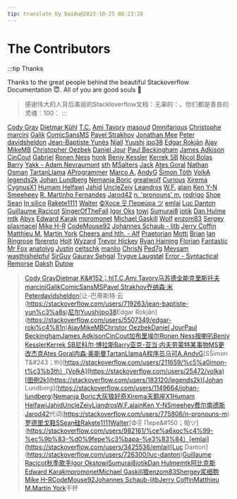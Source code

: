 ```yaml
---
tip: translate by baidu@2023-10-25 08:23:20
---
```

# The Contributors

:::tip Thanks

Thanks to the great people behind the beautiful Stackoverflow Documentation :innocent:. All of you are good souls :100:

> 感谢伟大的人背后美丽的Stackloverflow文档：无辜的：。你们都是善良的灵魂：100：
:::


[Cody Gray](https://stackoverflow.com/users/366904/cody-gray) [Dietmar K&#252;hl](https://stackoverflow.com/users/1120273/dietmar-k%c3%bchl) [T.C.](https://stackoverflow.com/users/2756719/t-c) [Ami Tavory](https://stackoverflow.com/users/3510736/ami-tavory) [masoud](https://stackoverflow.com/users/952747/masoud) [Omnifarious](https://stackoverflow.com/users/167958/omnifarious) [Christophe](https://stackoverflow.com/users/3723423/christophe) [marcinj](https://stackoverflow.com/users/471160/marcinj) [Galik](https://stackoverflow.com/users/3807729/galik) [ComicSansMS](https://stackoverflow.com/users/577603/comicsansms) [Pavel Strakhov](https://stackoverflow.com/users/344347/pavel-strakhov) [Jonathan Mee](https://stackoverflow.com/users/2642059/jonathan-mee) [Peter](https://stackoverflow.com/users/4706785/peter) [davidsheldon](https://stackoverflow.com/users/30773/davidsheldon) [Jean-Baptiste Yun&#232;s](https://stackoverflow.com/users/719263/jean-baptiste-yun%c3%a8s) [Niall](https://stackoverflow.com/users/3747990/niall) [Yuushi](https://stackoverflow.com/users/1085573/yuushi) [jpo38](https://stackoverflow.com/users/3336423/jpo38) [Edgar Rokjān](https://stackoverflow.com/users/5507349/edgar-rokj%c4%81n) [Ajay](https://stackoverflow.com/users/264325/ajay) [MikeMB](https://stackoverflow.com/users/2881849/mikemb) [Christopher Oezbek](https://stackoverflow.com/users/278842/christopher-oezbek) [Daniel Jour](https://stackoverflow.com/users/1116364/daniel-jour) [Paul Beckingham](https://stackoverflow.com/users/14356/paul-beckingham) [James Adkison](https://stackoverflow.com/users/4505712/james-adkison) [CinCout](https://stackoverflow.com/users/2912665/cincout) [Gabriel](https://stackoverflow.com/users/293195/gabriel) [Ronen Ness](https://stackoverflow.com/users/1134649/ronen-ness) [honk](https://stackoverflow.com/users/2675154/honk) [Benjy Kessler](https://stackoverflow.com/users/919578/benjy-kessler) [Kerrek SB](https://stackoverflow.com/users/596781/kerrek-sb) [Nicol Bolas](https://stackoverflow.com/users/734069/nicol-bolas) [Barry](https://stackoverflow.com/users/2069064/barry) [Yakk - Adam Nevraumont](https://stackoverflow.com/users/1774667/yakk-adam-nevraumont) [sth](https://stackoverflow.com/users/56338/sth) [MSalters](https://stackoverflow.com/users/15416/msalters) [Jack](https://stackoverflow.com/users/121747/jack) [Ates Goral](https://stackoverflow.com/users/23501/ates-goral) [Nathan Osman](https://stackoverflow.com/users/193619/nathan-osman) [TartanLlama](https://stackoverflow.com/users/496161/tartanllama) [AProgrammer](https://stackoverflow.com/users/136208/aprogrammer) [Marco A.](https://stackoverflow.com/users/1938163/marco-a) [AndyG](https://stackoverflow.com/users/27678/andyg) [Šimon T&#243;th](https://stackoverflow.com/users/211659/%c5%a0imon-t%c3%b3th) [VolkA](https://stackoverflow.com/users/25472/volka) [legends2k](https://stackoverflow.com/users/183120/legends2k) [Johan Lundberg](https://stackoverflow.com/users/1149664/johan-lundberg) [Nemanja Boric](https://stackoverflow.com/users/133707/nemanja-boric) [greatwolf](https://stackoverflow.com/users/234175/greatwolf) [Curious](https://stackoverflow.com/users/5501675/curious) [Xirema](https://stackoverflow.com/users/5241642/xirema) [CygnusX1](https://stackoverflow.com/users/635654/cygnusx1) [Humam Helfawi](https://stackoverflow.com/users/4523099/humam-helfawi) [Jahid](https://stackoverflow.com/users/3744681/jahid) [UncleZeiv](https://stackoverflow.com/users/60531/unclezeiv) [Leandros](https://stackoverflow.com/users/1070117/leandros) [W.F.](https://stackoverflow.com/users/4324224/w-f) [alain](https://stackoverflow.com/users/3435400/alain) [Ken Y-N](https://stackoverflow.com/users/1270789/ken-y-n) [Smeeheey](https://stackoverflow.com/users/6255513/smeeheey) [R. Martinho Fernandes](https://stackoverflow.com/users/46642/r-martinho-fernandes) [Jarod42](https://stackoverflow.com/users/2684539/jarod42) [n. &#39;pronouns&#39; m.](https://stackoverflow.com/users/775806/n-pronouns-m) [rodrigo](https://stackoverflow.com/users/865874/rodrigo) [Shoe](https://stackoverflow.com/users/493122/shoe) [Sean](https://stackoverflow.com/users/26095/sean) [In silico](https://stackoverflow.com/users/308661/in-silico) [Rakete1111](https://stackoverflow.com/users/3980929/rakete1111) [Walter](https://stackoverflow.com/users/1023390/walter) [ΦXocę 웃 Пepe&#250;pa ツ](https://stackoverflow.com/users/982161/%ce%a6xoc%c4%99-%ec%9b%83-%d0%9fepe%c3%bapa-%e3%83%84) [emlai](https://stackoverflow.com/users/3425536/emlai) [Luc Danton](https://stackoverflow.com/users/726300/luc-danton) [Guillaume Racicot](https://stackoverflow.com/users/2104697/guillaume-racicot) [SingerOfTheFall](https://stackoverflow.com/users/1490355/singerofthefall) [Igor Oks](https://stackoverflow.com/users/44673/igor-oks) [towi](https://stackoverflow.com/users/472245/towi) [Sumurai8](https://stackoverflow.com/users/2209007/sumurai8) [jotik](https://stackoverflow.com/users/3919155/jotik) [Dan Hulme](https://stackoverflow.com/users/967945/dan-hulme) [mtk](https://stackoverflow.com/users/1135954/mtk) [Abyx](https://stackoverflow.com/users/343443/abyx) [Edward Karak](https://stackoverflow.com/users/2469027/edward-karak) [mpromonet](https://stackoverflow.com/users/3102264/mpromonet) [Michael Gaskill](https://stackoverflow.com/users/2577852/michael-gaskill) [Wolf](https://stackoverflow.com/users/2932052/wolf) [enzom83](https://stackoverflow.com/users/364056/enzom83) [Sergey](https://stackoverflow.com/users/1690777/sergey) [plasmacel](https://stackoverflow.com/users/2430597/plasmacel) [Mike H-R](https://stackoverflow.com/users/966097/mike-h-r) [CodeMouse92](https://stackoverflow.com/users/472647/codemouse92) [Johannes Schaub - litb](https://stackoverflow.com/users/34509/johannes-schaub-litb) [Jerry Coffin](https://stackoverflow.com/users/179910/jerry-coffin) [Matthieu M.](https://stackoverflow.com/users/147192/matthieu-m) [Martin York](https://stackoverflow.com/users/14065/martin-york) [Cheers and hth. - Alf](https://stackoverflow.com/users/464581/cheers-and-hth-alf) [Praetorian](https://stackoverflow.com/users/241631/praetorian) [Motti](https://stackoverflow.com/users/3848/motti) [Brian](https://stackoverflow.com/users/481267/brian) [Ian Ringrose](https://stackoverflow.com/users/57159/ian-ringrose) [fbrereto](https://stackoverflow.com/users/153535/fbrereto) [Holt](https://stackoverflow.com/users/2666289/holt) [Wyzard](https://stackoverflow.com/users/226975/wyzard) [Trevor Hickey](https://stackoverflow.com/users/908939/trevor-hickey) [Ryan Haining](https://stackoverflow.com/users/1013719/ryan-haining) [Florian](https://stackoverflow.com/users/4763489/florian) [Fantastic Mr Fox](https://stackoverflow.com/users/1294207/fantastic-mr-fox) [anatolyg](https://stackoverflow.com/users/509868/anatolyg) [Justin](https://stackoverflow.com/users/1896169/justin) [celtschk](https://stackoverflow.com/users/1032073/celtschk) [manlio](https://stackoverflow.com/users/3235496/manlio) [ChrisN](https://stackoverflow.com/users/3853/chrisn) [Ped7g](https://stackoverflow.com/users/4271923/ped7g) [Meysam](https://stackoverflow.com/users/69537/meysam) [wasthishelpful](https://stackoverflow.com/users/6612932/wasthishelpful) [SirGuy](https://stackoverflow.com/users/1277769/sirguy) [Gaurav Sehgal](https://stackoverflow.com/users/3475381/gaurav-sehgal) [Trygve Laugst&#248;l](https://stackoverflow.com/users/245614/trygve-laugst%c3%b8l) [Error - Syntactical Remorse](https://stackoverflow.com/users/8150685/error-syntactical-remorse) [Daksh](https://stackoverflow.com/users/5662469/daksh) [Dutow](https://stackoverflow.com/users/73657/dutow) 
> [Cody Gray](https://stackoverflow.com/users/366904/cody-gray)[Dietmar K&#152；hl](https://stackoverflow.com/users/1120273/dietmar-k%c3%bchl)[T.C.](https://stackoverflow.com/users/2756719/t-c)[Ami Tavory](https://stackoverflow.com/users/3510736/ami-tavory)[马苏德](https://stackoverflow.com/users/952747/masoud)[全能](https://stackoverflow.com/users/167958/omnifarious)[克里斯托夫](https://stackoverflow.com/users/3723423/christophe)[marcinj](https://stackoverflow.com/users/471160/marcinj)[Galik](https://stackoverflow.com/users/3807729/galik)[ComicSansMS](https://stackoverflow.com/users/577603/comicsansms)[Pavel Strakhov](https://stackoverflow.com/users/344347/pavel-strakhov)[乔纳森·米](https://stackoverflow.com/users/2642059/jonathan-mee)[Peter](https://stackoverflow.com/users/4706785/peter)[davidsheldon](https://stackoverflow.com/users/30773/davidsheldon)[让-巴蒂斯特·云(https://stackoverflow.com/users/719263/jean-baptiste-yun%c3%a8s)[尼尔](https://stackoverflow.com/users/3747990/niall)[Yuushi](https://stackoverflow.com/users/1085573/yuushi)[jpo38](https://stackoverflow.com/users/3336423/jpo38)Edgar Rokjān](https://stackoverflow.com/users/5507349/edgar-rokj%c4%81n)[Ajay](https://stackoverflow.com/users/264325/ajay)[MikeMB](https://stackoverflow.com/users/2881849/mikemb)[Christor Oezbek](https://stackoverflow.com/users/278842/christopher-oezbek)[Daniel Jour](https://stackoverflow.com/users/1116364/daniel-jour)[Paul Beckingham](https://stackoverflow.com/users/14356/paul-beckingham)[James Adkison](https://stackoverflow.com/users/4505712/james-adkison)[CinCout](https://stackoverflow.com/users/2912665/cincout)[加布里埃尔](https://stackoverflow.com/users/293195/gabriel)[Ronen Ness](https://stackoverflow.com/users/1134649/ronen-ness)[按喇叭](https://stackoverflow.com/users/2675154/honk)[Benjy Kessler](https://stackoverflow.com/users/919578/benjy-kessler)[Kerrek SB](https://stackoverflow.com/users/596781/kerrek-sb)[尼科尔·博拉斯](https://stackoverflow.com/users/734069/nicol-bolas)[Barry](https://stackoverflow.com/users/2069064/barry)[亚克-亚当·内夫劳蒙特](https://stackoverflow.com/users/1774667/yakk-adam-nevraumont)[某事物](https://stackoverflow.com/users/56338/sth)[MS更改](https://stackoverflow.com/users/15416/msalters)[杰克](https://stackoverflow.com/users/121747/jack)[Ates Goral](https://stackoverflow.com/users/23501/ates-goral)[内森·奥斯曼](https://stackoverflow.com/users/193619/nathan-osman)[TartanLlama](https://stackoverflow.com/users/496161/tartanllama)[A程序员](https://stackoverflow.com/users/136208/aprogrammer)[马可A.](https://stackoverflow.com/users/1938163/marco-a)[AndyG](https://stackoverflow.com/users/27678/andyg)[SŠimon T&#243；th](https://stackoverflow.com/users/211659/%c5%a0imon-t%c3%b3th）[VolkA](https://stackoverflow.com/users/25472/volka)[图例2k](https://stackoverflow.com/users/183120/legends2k)[Johan Lundberg](https://stackoverflow.com/users/1149664/johan-lundberg)[Nemanja Boric](https://stackoverflow.com/users/133707/nemanja-boric)[大灰狼](https://stackoverflow.com/users/234175/greatwolf)[好奇](https://stackoverflow.com/users/5501675/curious)[Xirema](https://stackoverflow.com/users/5241642/xirema)[天鹅座X1](https://stackoverflow.com/users/635654/cygnusx1)[Humam Helfawi](https://stackoverflow.com/users/4523099/humam-helfawi)[Jahid](https://stackoverflow.com/users/3744681/jahid)[UncleZeiv](https://stackoverflow.com/users/60531/unclezeiv)[Liandros](https://stackoverflow.com/users/1070117/leandros)[W.F.](https://stackoverflow.com/users/4324224/w-f)[alain](https://stackoverflow.com/users/3435400/alain)[Ken Y-N](https://stackoverflow.com/users/1270789/ken-y-n)[Smeehey](https://stackoverflow.com/users/6255513/smeeheey)[费尔南德斯](https://stackoverflow.com/users/46642/r-martinho-fernandes)[Jarod42](https://stackoverflow.com/users/2684539/jarod42)代词(https://stackoverflow.com/users/775806/n-pronouns-m)[罗德里戈](https://stackoverflow.com/users/865874/rodrigo)[鞋](https://stackoverflow.com/users/493122/shoe)[SSean](https://stackoverflow.com/users/26095/sean)[硅](https://stackoverflow.com/users/308661/in-silico)[Rakete1111](https://stackoverflow.com/users/3980929/rakete1111)[Walter](https://stackoverflow.com/users/1023390/walter)[Φ웃 Пepe&#150；帕ツ](https://stackoverflow.com/users/982161/%ce%a6xoc%c4%99-%ec%9b%83-%d0%9fepe%c3%bapa-%e3%83%84）[emlai](https://stackoverflow.com/users/3425536/emlai)[Luc Danton](https://stackoverflow.com/users/726300/luc-danton)[Guillaume Racicot](https://stackoverflow.com/users/2104697/guillaume-racicot)[秋季歌手](https://stackoverflow.com/users/1490355/singerofthefall)[Igor Oks](https://stackoverflow.com/users/44673/igor-oks)[towi](https://stackoverflow.com/users/472245/towi)[Sumurai8](https://stackoverflow.com/users/2209007/sumurai8)[jotik](https://stackoverflow.com/users/3919155/jotik)[Dan Hulme](https://stackoverflow.com/users/967945/dan-hulme)[mtk](https://stackoverflow.com/users/1135954/mtk)[阿比克斯](https://stackoverflow.com/users/343443/abyx)[Edward Karak](https://stackoverflow.com/users/2469027/edward-karak)[mpromonet](https://stackoverflow.com/users/3102264/mpromonet)[Michael Gaskill](https://stackoverflow.com/users/2577852/michael-gaskill)[狼](https://stackoverflow.com/users/2932052/wolf)[enzom83](https://stackoverflow.com/users/364056/enzom83)[Shergey](https://stackoverflow.com/users/1690777/sergey)[浆细胞](https://stackoverflow.com/users/2430597/plasmacel)[Mike H-R](https://stackoverflow.com/users/966097/mike-h-r)[CodeMouse92](https://stackoverflow.com/users/472647/codemouse92)[Johannes Schaub-litb](https://stackoverflow.com/users/34509/johannes-schaub-litb)[Jerry Coffin](https://stackoverflow.com/users/179910/jerry-coffin)[Matthieu M.](https://stackoverflow.com/users/147192/matthieu-m)[Martin York](https://stackoverflow.com/users/14065/martin-york)干杯
